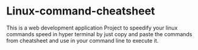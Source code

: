 # Linux-command-cheatsheet
This is a web development application Project to speedify your linux commands speed in hyper terminal by just copy and paste the commands from cheatsheet and use in your command line to execute it.
